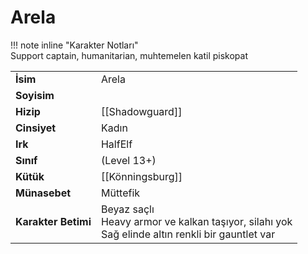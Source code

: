 # Arela   
  
  
!!! note inline "Karakter Notları"  
	Support captain, humanitarian, muhtemelen katil piskopat  
  
  
<table><tr><td><b>İsim</b></td><td>Arela</td></tr>  
<tr><td><b>Soyisim</b></td><td></td></tr>  
<tr><td><b>Hizip</b></td><td>[[Shadowguard]]</td></tr>  
<tr><td><b>Cinsiyet</b></td><td>Kadın</td></tr>  
<tr><td><b>Irk</b></td><td>HalfElf</td></tr>  
<tr><td><b>Sınıf</b></td><td>(Level 13+)</td></tr>  
<tr><td><b>Kütük</b></td><td>[[Könningsburg]]</td></tr>  
<tr><td><b>Münasebet</b></td><td>Müttefik</td></tr>  
<tr><td><b>Karakter Betimi</b></td><td>Beyaz saçlı<br>Heavy armor ve kalkan taşıyor, silahı yok<br>Sağ elinde altın renkli bir gauntlet var</td></tr>  
</table>